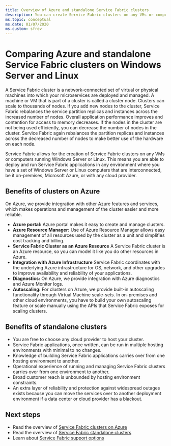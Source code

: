 ```yaml
---
title: Overview of Azure and standalone Service Fabric clusters 
description: You can create Service Fabric clusters on any VMs or computers running Windows Server or Linux. This means you are able to deploy and run Service Fabric applications in any environment where you have a set of Windows Server or Linux computers that are interconnected- on-premises, Microsoft Azure, or with any cloud provider.
ms.topic: conceptual
ms.date: 01/07/2020
ms.custom: sfrev
---
```

# Comparing Azure and standalone Service Fabric clusters on Windows Server and Linux

A Service Fabric cluster is a network-connected set of virtual or physical machines into which your microservices are deployed and managed. A machine or VM that is part of a cluster is called a cluster node. Clusters can scale to thousands of nodes. If you add new nodes to the cluster, Service Fabric rebalances the service partition replicas and instances across the increased number of nodes. Overall application performance improves and contention for access to memory decreases. If the nodes in the cluster are not being used efficiently, you can decrease the number of nodes in the cluster. Service Fabric again rebalances the partition replicas and instances across the decreased number of nodes to make better use of the hardware on each node.

Service Fabric allows for the creation of Service Fabric clusters on any VMs or computers running Windows Server or Linux. This means you are able to deploy and run Service Fabric applications in any environment where you have a set of Windows Server or Linux computers that are interconnected, be it on-premises, Microsoft Azure, or with any cloud provider.

## Benefits of clusters on Azure

On Azure, we provide integration with other Azure features and services, which makes operations and management of the cluster easier and more reliable.

* **Azure portal:** Azure portal makes it easy to create and manage clusters.
* **Azure Resource Manager:** Use of Azure Resource Manager allows easy management of all resources used by the cluster as a unit and simplifies cost tracking and billing.
* **Service Fabric Cluster as an Azure Resource** A Service Fabric cluster is an Azure resource, so you can model it like you do other resources in Azure.
* **Integration with Azure Infrastructure** Service Fabric coordinates with the underlying Azure infrastructure for OS, network, and other upgrades to improve availability and reliability of your applications.  
* **Diagnostics:** On Azure, we provide integration with Azure diagnostics and Azure Monitor logs.
* **Autoscaling:** For clusters on Azure, we provide built-in autoscaling functionality through Virtual Machine scale-sets. In on-premises and other cloud environments, you have to build your own autoscaling feature or scale manually using the APIs that Service Fabric exposes for scaling clusters.

## Benefits of standalone clusters

* You are free to choose any cloud provider to host your cluster.
* Service Fabric applications, once written, can be run in multiple hosting environments with minimal to no changes.
* Knowledge of building Service Fabric applications carries over from one hosting environment to another.
* Operational experience of running and managing Service Fabric clusters carries over from one environment to another.
* Broad customer reach is unbounded by hosting environment constraints.
* An extra layer of reliability and protection against widespread outages exists because you can move the services over to another deployment environment if a data center or cloud provider has a blackout.

## Next steps

* Read the overview of [Service Fabric clusters on Azure](service-fabric-azure-clusters-overview.md)
* Read the overview of [Service Fabric standalone clusters](service-fabric-standalone-clusters-overview.md)
* Learn about [Service Fabric support options](service-fabric-support.md)